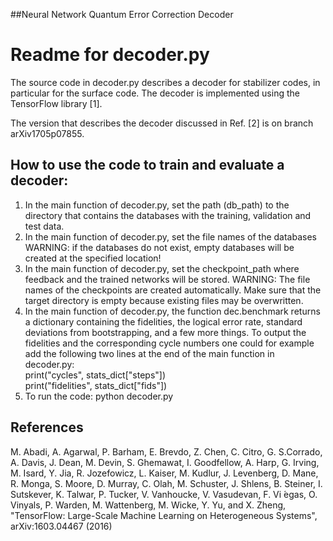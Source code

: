 ##Neural Network Quantum Error Correction Decoder

# Readme for decoder.py

The source code in decoder.py describes a decoder for stabilizer codes, in particular for the surface code. The decoder is implemented using the TensorFlow library [1].

The version that describes the decoder discussed in Ref. [2] is on branch arXiv1705p07855.


## How to use the code to train and evaluate a decoder:
1) In the main function of decoder.py, set the path (db_path) to the directory that contains the databases with the training, validation and test data.  
2) In the main function of decoder.py, set the file names of the databases
   WARNING: if the databases do not exist, empty databases will be created at the specified location!
2) In the main function of decoder.py, set the checkpoint_path where feedback and the trained networks will be stored.
   WARNING: The file names of the checkpoints are created automatically.
   Make sure that the target directory is empty because existing files may be overwritten.  
3) In the main function of decoder.py, the function dec.benchmark returns a dictionary containing the fidelities, the logical error rate, standard deviations from bootstrapping, and a few more things. To output the fidelities and the corresponding cycle numbers one could for example add the following two lines at the end of the main function in decoder.py:  
   print("cycles", stats_dict["steps"])  
   print("fidelities", stats_dict["fids"])
4) To run the code: python decoder.py


## References
M. Abadi, A. Agarwal, P. Barham, E. Brevdo, Z. Chen, C. Citro, G. S.Corrado, A. Davis, J. Dean, M. Devin, S. Ghemawat, I. Goodfellow, A. Harp, G. Irving, M. Isard, Y. Jia, R. Jozefowicz, L. Kaiser, M. Kudlur, J. Levenberg, D. Mane, R. Monga, S. Moore, D. Murray, C. Olah, M. Schuster, J. Shlens, B. Steiner, I. Sutskever, K. Talwar, P. Tucker, V. Vanhoucke, V. Vasudevan, F. Vi ́egas, O. Vinyals, P. Warden, M. Wattenberg, M. Wicke, Y. Yu, and X. Zheng, "TensorFlow: Large-Scale Machine Learning on Heterogeneous Systems", arXiv:1603.04467 (2016)
